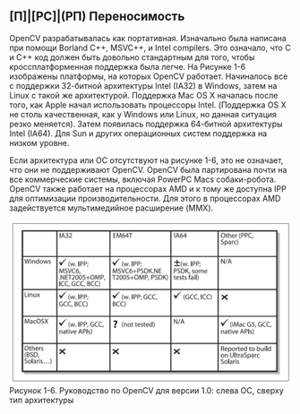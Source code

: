 ## [П]|[РС]|(РП) Переносимость

OpenCV разрабатывалась как портативная. Изначально была написана при помощи Borland C++, MSVC++, и Intel compilers. Это означало, что C и C++ код должен быть довольно стандартным для того, чтобы кроссплатформенная поддержка была легче. На Рисунке 1-6 изображены платформы, на которых OpenCV работает. Начиналось все с поддержки 32-битной архитектуры Intel (IA32) в Windows, затем на Linux с такой же архитектурой. Поддержка Mac OS X началась после того, как Apple начал использовать процессоры Intel. (Поддержка OS X не столь качественная, как у Windows или Linux, но данная ситуация резко меняется). Затем появилась поддержка 64-битной архитектуры Intel (IA64). Для Sun и других операционных систем поддержка на низком уровне.

Если архитектура или ОС отсутствуют на рисунке 1-6, это не означает, что они не поддерживают OpenCV. OpenCV была партирована почти на все коммерческие системы, включая PowerPC Macs собаки-робота. OpenCV также работает на процессорах AMD и к тому же доступна IPP для оптимизации производительности. Для этого в процессорах AMD задействуется мультимедийное расширение (MMX).

![,Рисунок 1-6 не найден](Images/Pic_1_6.jpg)
Рисунок 1-6. Руководство по OpenCV для версии 1.0: слева ОС, сверху тип архитектуры
